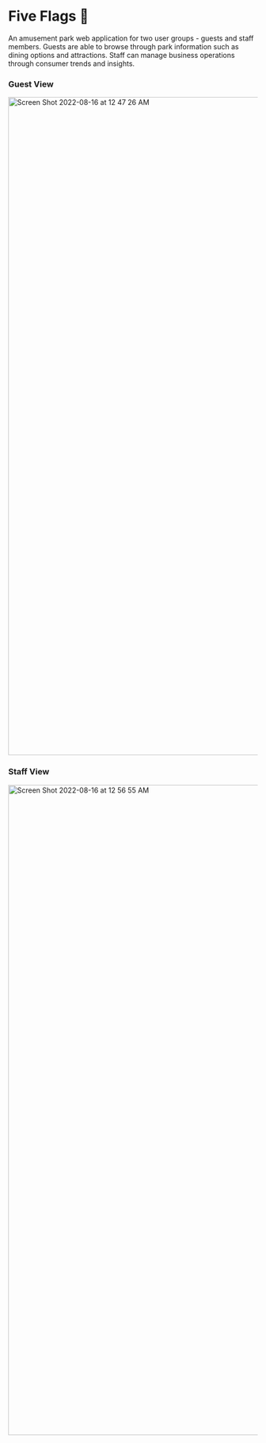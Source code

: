 # Five Flags 🎡

An amusement park web application for two user groups - guests and staff members. Guests are able to browse through park information such as dining options and attractions. Staff can manage business operations through consumer trends and insights.

### Guest View
<img width="1326" alt="Screen Shot 2022-08-16 at 12 47 26 AM" src="https://user-images.githubusercontent.com/85543667/184826686-e034bdc6-d572-49f7-8b5e-34b91b150478.png">

### Staff View
<img width="1310" alt="Screen Shot 2022-08-16 at 12 56 55 AM" src="https://user-images.githubusercontent.com/85543667/184828023-e16b8d12-cecc-4cfa-a3c5-a1617eaf0854.png">
